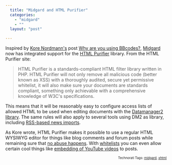 ```yaml
---
  title: "Midgard and HTML Purifier"
  categories: 
    - "midgard"
    - ""
  layout: "post"

---
```

Inspired by <a href="http://kore-nordmann.de/blog.html">Kore Nordmann's</a> post <a href="http://kore-nordmann.de/blog/why_are_you_using_bbcodes.html">Why are you using BBcodes?</a>, <a href="http://www.midgard-project.org/">Midgard</a> now has integrated support for the <a href="http://htmlpurifier.org/">HTML Purifier</a> library. From the HTML Purifier site:

<blockquote>HTML Purifier is a standards-compliant HTML filter library written in PHP. HTML Purifier will not only remove all malicious code (better known as XSS) with a thoroughly audited, secure yet permissive whitelist, it will also make sure your documents are standards compliant, something only achievable with a comprehensive knowledge of W3C's specifications.</blockquote>This means that it will be reasonably easy to configure access lists of allowed HTML to be used when editing documents with the <a href="http://www.midgard-project.org/documentation/midcom-helper-datamanager2/">Datamanager2 library</a>. The same rules will also apply to several tools using DM2 as library, including <a href="http://www.midgard-project.org/documentation/reference-components-net.nemein.rss/">RSS-based news imports</a>.

As Kore wrote, HTML Purifier makes it possible to use a regular HTML WYSIWYG editor for things like blog comments and forum posts while remaining sure that <a href="http://shiflett.org/blog/2007/mar/allowing-html-and-preventing-xss">no abuse happens</a>. With <a href="http://htmlpurifier.org/live/smoketests/printDefinition.php">whitelists</a> you can even allow certain cool things like <a href="http://htmlpurifier.org/docs/enduser-youtube.html">embedding of YouTube videos</a> to posts.
<!-- technorati tags start --><p style="text-align:right;font-size:10px;">Technorati Tags: <a href="http://www.technorati.com/tag/midgard" rel="tag">midgard</a>, <a href="http://www.technorati.com/tag/xhtml" rel="tag">xhtml</a></p><!-- technorati tags end -->